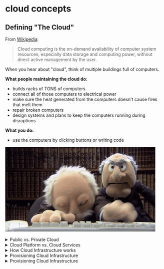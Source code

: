 # cloud concepts

## Defining "The Cloud"

From [Wikipedia](https://en.wikipedia.org/wiki/Cloud_computing):

> Cloud computing is the on-demand availability of computer system resources, especially data storage and computing power, without direct active management by the user.

When you hear about "cloud", think of multiple buildings full of computers.

**What people maintaining the cloud do:**

* builds racks of TONS of computers
* connect all of those computers to electrical power
* make sure the heat generated from the computers doesn't cause fires that melt them
* repair broken computers
* design systems and plans to keep the computers running during disruptions

**What you do:**

* use the computers by clicking buttons or writing code

![](./img/statler-waldorf-typing.gif)

<details><summary>Public vs. Private Cloud</summary>

`Private Cloud`: Only people working for your company get to use the computers.

* some companies to know:
    - [rackspace](https://www.rackspace.com/)
    - [VMWare](https://www.vmware.com/)
    - [SAP](https://www.sap.com/products/hana-enterprise-cloud.html)

`Public Cloud`: Many organizations can pay to use the computers.

</details>

<details><summary>Cloud Platform vs. Cloud Services</summary>

`Cloud Infrastructure`: You can pay to reserve storage and compute and do anything you want with them.

Examples:

* [Amazon Web Services (AWS)](https://aws.amazon.com/)
* [Google Cloud Platform (GCP)](https://cloud.google.com/)
* [Microsoft Azure](https://azure.microsoft.com/en-us/)
* [DigitalOcean](https://www.digitalocean.com/)
* [Alibaba Cloud](https://us.alibabacloud.com/)

`Cloud Services`: Services that you interact with over the internet, but which don't allow to run arbitrary code.

Examples:

* [GitHub](https://github.com/)
* [SalesForce CRM](https://www.salesforce.com/ap/cloudcomputing/)
* [WorkDay](https://www.workday.com/)

This can get extra confusing, because the biggest `Cloud Infrastructture` companies also offer many `Cloud Services`. For examples, Google has a `Cloud Infrastructure` (GCP) and many `Cloud Services` ([GMail](https://www.google.com/gmail/about/), [Google Drive](https://www.google.com/docs/about/), etc.

![](./img/google-cloud-services.png)

</details>

<details><summary>How Cloud Infrastructure works</summary>

Companies that sell cloud infrastructure are telling their customers:

> Let us handle the hard stuff. We'll set up the data centers, puts lots of different types of computers and storage in them, and make sure your code and data are accessible.

> ...even if a bunch of fiber-optic cables are damaged by construction

![](./img/fiber-optic-cable-cut.jpg)

> ...or one of the data centers burns down

![](./img/data-center-fire.jpg)

*source: [IWGCR](http://iwgcr.org/fire-destroys-wisconsin-data-center/)*

Infrastructure providers set up multiple data centers in different geographic areas, and carefully choose their locations to minimize the risk of a single event like a natural disaster destroying multiple data centers.

The terminology is a bit different from cloud provider to cloud provider, but understanding the AWS terms will give you a good idea of how this works.

* `Availability Zone`: One or more data centers that are very close to each other. Communication between computers within an availability zone is fast and cheap.
* `Region`: A large geographic area with at least 3 `Availability Zones`. Communication between two `Availability Zones` within a `Region` is faster and cheaper than communication between `Availability Zones` in different `Regions`.
* `Backbone Network`: A physical network (think a LOT of fiber-optic cable) which connects Availability Zones within and between regions.
    - This infrastructure is only used for the Cloud Infrastructure provider's traffic, so the provider can sell privileged access to it and can make better guarantees about its speed, reliability, and security (compared to the internet).

![](./img/az-and-region.png)

These options allow people to create systems which are `Highly Available`. In short, a system is `Highly Available` if itt can be proven that the system will continue to operate correctly even if some of the computers it uses fail.

The relatively low cost of achieving `High Availability` is a major benefit of the public cloud compared to private clouds, and it is one major reason that `Cloud Infrastructure` providers invest so much in building Availability Zones and Regions.

**AWS**

![](./img/aws-regions.png)

*source: [AWS Global Infrastructure](https://aws.amazon.com/about-aws/global-infrastructure/)*

**Azure**

![](./img/azure-regions.png)

*source: [Azure Global Infrastructure](https://azure.microsoft.com/en-us/global-infrastructure/regions/)*

**GCP**

![](./img/google-regions.png)

*source: [Google Cloud locations](https://cloud.google.com/about/locations)*

</details>

<details><summary>Provisioning Cloud Infrastructure</summary>

The act of reserving some infrastructure is often called `provisioning`. In a `Private Cloud` setting, it means you literally have to buy computers, storage media, wiring, and other equipment

</details>

<details><summary>Provisioning Cloud Infrastructure</summary>

</details>
